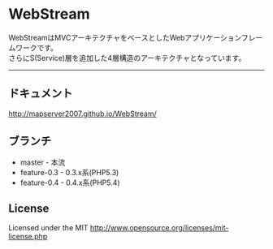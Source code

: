 # WebStream
WebStreamはMVCアーキテクチャをベースとしたWebアプリケーションフレームワークです。  
さらにS(Service)層を追加した4層構造のアーキテクチャとなっています。  
***

## ドキュメント
http://mapserver2007.github.io/WebStream/

## ブランチ
* master - 本流
* feature-0.3 - 0.3.x系(PHP5.3)
* feature-0.4 - 0.4.x系(PHP5.4)


## License
Licensed under the MIT
http://www.opensource.org/licenses/mit-license.php